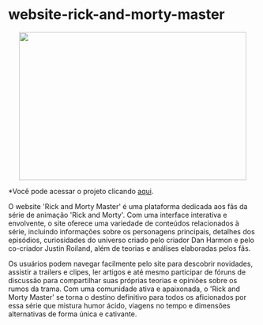 # website-rick-and-morty-master

<p align="center">
  <img width="460" height="300" src="https://github.com/Rafael-Lee1/Icons/blob/4d0a3169a09af6ddf5ac32ebee776756e46d906d/rick-n-morty.png">
</p>

*Você pode acessar o projeto clicando <a href="https://website-rick-and-morty-master-production.up.railway.app/">aqui</a>.</p>

O website 'Rick and Morty Master' é uma plataforma dedicada aos fãs da série de animação 'Rick and Morty'. Com uma interface interativa e envolvente, o site oferece uma variedade de conteúdos relacionados à série, incluindo informações sobre os personagens principais, detalhes dos episódios, curiosidades do universo criado pelo criador Dan Harmon e pelo co-criador Justin Roiland, além de teorias e análises elaboradas pelos fãs.

Os usuários podem navegar facilmente pelo site para descobrir novidades, assistir a trailers e clipes, ler artigos e até mesmo participar de fóruns de discussão para compartilhar suas próprias teorias e opiniões sobre os rumos da trama. Com uma comunidade ativa e apaixonada, o 'Rick and Morty Master' se torna o destino definitivo para todos os aficionados por essa série que mistura humor ácido, viagens no tempo e dimensões alternativas de forma única e cativante.

